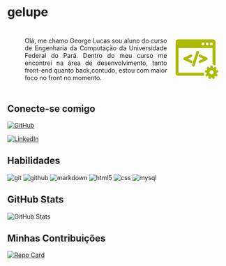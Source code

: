 # gelupe

<div style="margin: 20px; display: flex">
<p style="width: 500px; margin: 20px; text-align: justify"> 
Olá, me chamo George Lucas sou aluno do curso de Engenharia da Computação da Universidade Federal do Pará. Dentro do meu curso me encontrei na área de desenvolvimento, tanto front-end quanto back,contudo, estou com maior foco no front no momento.
</p>
<svg fill="#aabb00" version="1.1" id="Capa_1" xmlns="http://www.w3.org/2000/svg" xmlns:xlink="http://www.w3.org/1999/xlink" width="150px" height="150px" viewBox="0 0 419.931 419.931" xml:space="preserve" stroke="#aabb00"><g id="SVGRepo_bgCarrier" stroke-width="0"></g><g id="SVGRepo_tracerCarrier" stroke-linecap="round" stroke-linejoin="round"></g><g id="SVGRepo_iconCarrier"> <g> <g> <g> <path d="M282.895,352.367c-2.176-1.324-4.072-3.099-5.579-5.25c-0.696-0.992-1.284-2.041-1.771-3.125H28.282V100.276h335.624 v159.138c7.165,0.647,13.177,5.353,15.701,11.797c2.235-1.225,4.726-1.982,7.344-2.213c1.771-0.154,3.53-0.044,5.236,0.293 V39.561c0-12.996-10.571-23.569-23.566-23.569H23.568C10.573,15.992,0,26.565,0,39.561v309.146 c0,12.996,10.573,23.568,23.568,23.568h257.179c-2.007-4.064-2.483-8.652-1.302-13.066 C280.126,356.67,281.304,354.354,282.895,352.367z M338.025,55.569c0-4.806,3.896-8.703,8.702-8.703h8.702 c4.807,0,8.702,3.896,8.702,8.703v9.863c0,4.806-3.896,8.702-8.702,8.702h-8.702c-4.807,0-8.702-3.896-8.702-8.702V55.569z M297.56,55.569c0-4.806,3.896-8.703,8.702-8.703h8.703c4.807,0,8.702,3.896,8.702,8.703v9.863c0,4.806-3.896,8.702-8.702,8.702 h-8.703c-4.806,0-8.702-3.896-8.702-8.702V55.569z M257.094,55.569c0-4.806,3.897-8.703,8.702-8.703h8.702 c4.807,0,8.703,3.896,8.703,8.703v9.863c0,4.806-3.896,8.702-8.703,8.702h-8.702c-4.805,0-8.702-3.896-8.702-8.702V55.569z"></path> <path d="M419.875,335.77l-2.615-14.83c-0.353-1.997-2.256-3.331-4.255-2.979l-13.188,2.324c-1.583-3.715-3.605-7.195-6.005-10.38 l8.614-10.268c0.626-0.744,0.931-1.709,0.847-2.68c-0.086-0.971-0.554-1.867-1.3-2.494l-11.534-9.68 c-0.746-0.626-1.713-0.93-2.683-0.845c-0.971,0.085-1.867,0.552-2.493,1.298l-8.606,10.26c-3.533-1.8-7.312-3.188-11.271-4.104 v-13.392c0-2.028-1.645-3.674-3.673-3.674h-15.06c-2.027,0-3.673,1.646-3.673,3.674v13.392 c-3.961,0.915-7.736,2.304-11.271,4.104l-8.608-10.259c-1.304-1.554-3.62-1.756-5.175-0.453l-11.535,9.679 c-0.746,0.627-1.213,1.523-1.299,2.494c-0.084,0.971,0.22,1.937,0.846,2.683l8.615,10.266c-2.396,3.184-4.422,6.666-6.005,10.38 l-13.188-2.325c-1.994-0.351-3.901,0.982-4.255,2.979l-2.614,14.83c-0.169,0.959,0.05,1.945,0.607,2.744 c0.561,0.799,1.41,1.342,2.37,1.511l13.198,2.326c0.215,4.089,0.927,8.045,2.073,11.812l-11.6,6.695 c-0.844,0.485-1.459,1.289-1.712,2.229c-0.252,0.941-0.119,1.943,0.367,2.787l7.529,13.041c0.485,0.844,1.289,1.459,2.229,1.711 c0.313,0.084,0.632,0.125,0.951,0.125c0.639,0,1.272-0.166,1.836-0.492l11.609-6.703c2.73,2.925,5.812,5.517,9.18,7.709 l-4.584,12.593c-0.332,0.916-0.289,1.926,0.123,2.809s1.157,1.566,2.072,1.898l14.148,5.149c0.406,0.148,0.832,0.224,1.257,0.224 c0.53,0,1.063-0.115,1.554-0.345c0.883-0.411,1.564-1.157,1.897-2.073l4.583-12.593c1.965,0.238,3.965,0.361,5.994,0.361 s4.029-0.125,5.994-0.361l4.584,12.593c0.332,0.916,1.016,1.662,1.897,2.073c0.49,0.229,1.021,0.345,1.554,0.345 c0.424,0,0.85-0.074,1.256-0.224l14.15-5.149c0.913-0.332,1.659-1.017,2.07-1.898c0.412-0.883,0.456-1.893,0.123-2.809 l-4.584-12.591c3.365-2.192,6.447-4.786,9.18-7.709l11.609,6.703c0.563,0.324,1.197,0.492,1.836,0.492 c0.318,0,0.64-0.043,0.951-0.125c0.941-0.252,1.743-0.869,2.229-1.711l7.529-13.043c0.486-0.842,0.619-1.846,0.367-2.787 c-0.253-0.938-0.868-1.742-1.712-2.229l-11.598-6.693c1.146-3.768,1.856-7.724,2.071-11.812l13.198-2.327 c0.96-0.169,1.812-0.712,2.37-1.511C419.825,337.715,420.044,336.729,419.875,335.77z M354.184,359.336 c-11.155,0-20.2-9.045-20.2-20.201s9.046-20.2,20.2-20.2c11.156,0,20.201,9.044,20.201,20.2S365.34,359.336,354.184,359.336z"></path> <g> <path d="M164.695,235.373c0-4.752-2.785-9.117-7.096-11.119l-39.455-18.332l39.456-18.334c4.31-2.004,7.095-6.368,7.095-11.118 v-0.319c0-4.21-2.119-8.075-5.665-10.334c-1.962-1.253-4.247-1.916-6.606-1.916c-1.778,0-3.563,0.391-5.16,1.133l-63.078,29.333 c-4.309,2.004-7.092,6.368-7.092,11.117v0.877c0,4.743,2.782,9.104,7.093,11.118l63.084,29.336 c1.631,0.755,3.368,1.138,5.162,1.138c2.338,0,4.616-0.664,6.597-1.924c3.548-2.268,5.666-6.13,5.666-10.335L164.695,235.373 L164.695,235.373z"></path> <path d="M226.932,134.012c-2.301-3.15-6.002-5.03-9.901-5.03h-0.314c-5.354,0-10.048,3.425-11.679,8.516L163.478,266.27 c-1.183,3.718-0.517,7.813,1.781,10.962c2.301,3.148,6.002,5.029,9.901,5.029h0.315c5.352,0,10.043-3.426,11.672-8.516 l41.555-128.762C229.896,141.268,229.234,137.167,226.932,134.012z"></path> <path d="M308.001,194.366l-63.079-29.333c-1.592-0.74-3.374-1.131-5.152-1.131c-2.358,0-4.644,0.661-6.605,1.912 c-3.552,2.263-5.671,6.127-5.671,10.337v0.319c0,4.746,2.783,9.111,7.097,11.123l39.454,18.33l-39.455,18.331 c-4.311,2.002-7.096,6.367-7.096,11.119v0.321c0,4.205,2.119,8.066,5.669,10.336c1.974,1.258,4.254,1.923,6.595,1.923 c1.792,0,3.527-0.383,5.169-1.141l63.082-29.336c4.307-2.009,7.088-6.371,7.088-11.114v-0.877 C315.094,200.735,312.311,196.371,308.001,194.366z"></path> </g> </g> </g> </g> </g></svg>
</div>

## Conecte-se comigo

[![GitHub](https://img.shields.io/badge/GitHub-330033?style=for-the-badge&logo=github&logoColor=aabb00)](https://github.com/gelupe)

[![LinkedIn](https://img.shields.io/badge/LinkedIn-330033?style=for-the-badge&logo=linkedin&logoColor=aabb00)](https://www.linkedin.com/in/george-pereira-2a4624176/)

## Habilidades

<p>

<img src="https://img.shields.io/badge/GIT-330033?style=for-the-badge&logo=git&logoColor=aabb00" alt="git"/>
<img src="https://img.shields.io/badge/GitHub-330033?style=for-the-badge&logo=github&logoColor=aabb00" alt="github"/>
<img src="https://img.shields.io/badge/Markdown-330033?style=for-the-badge&logo=markdown&logoColor=aabb00" alt="markdown"/>
<img src="https://img.shields.io/badge/HTML5-330033?style=for-the-badge&logo=html5&logoColor=aabb00" alt="html5"/>
<img src="https://img.shields.io/badge/CSS3-330033?style=for-the-badge&logo=css3&logoColor=aabb00" alt="css"/>
<img src="https://img.shields.io/badge/MySQL-330033?style=for-the-badge&logo=mysql&logoColor=aabb00" alt="mysql"/>
</p>

## GitHub Stats

![GitHub Stats](https://github-readme-stats.vercel.app/api?username=gelupe&theme=transparent&bg_color=330033&border_color=bbcc00&show_icons=true&icon_color=aabb00&title_color=aabb00&text_color=FFF)

## Minhas Contribuições

[![Repo Card](https://github-readme-stats.vercel.app/api/pin/?username=gelupe&repo=dio-lab-open-source&bg_color=330033&border_color=30A3DC&show_icons=true&icon_color=aabb00&title_color=aabb00&text_color=fff)](https://github.com/gelupe/dio-lab-open-source)
